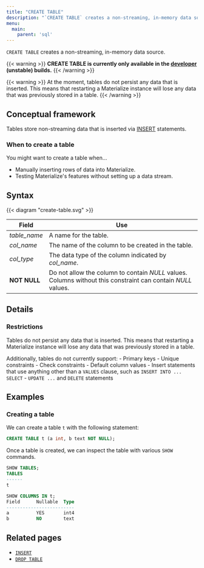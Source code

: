 ```yaml
---
title: "CREATE TABLE"
description: "`CREATE TABLE` creates a non-streaming, in-memory data source."
menu:
  main:
    parent: 'sql'
---
```


`CREATE TABLE` creates a non-streaming, in-memory data source.

{{< warning >}}
**CREATE TABLE is currently only available in the [developer](https://mtrlz.dev/) (unstable) builds.**
{{< /warning >}}

{{< warning >}}
At the moment, tables do not persist any data that is inserted. This means that restarting a
Materialize instance will lose any data that was previously stored in a table.
{{< /warning >}}


## Conceptual framework

Tables store non-streaming data that is inserted via [INSERT](../insert) statements.

### When to create a table

You might want to create a table when...

- Manually inserting rows of data into Materialize.
- Testing Materialize's features without setting up a data stream.

## Syntax

{{< diagram "create-table.svg" >}}

Field | Use
------|-----
_table&lowbar;name_ | A name for the table.
_col&lowbar;name_ | The name of the column to be created in the table.
_col&lowbar;type_ | The data type of the column indicated by _col_name_.
**NOT NULL** | Do not allow the column to contain _NULL_ values. Columns without this constraint can contain _NULL_ values.

## Details

### Restrictions

Tables do not persist any data that is inserted. This means that restarting a
Materialize instance will lose any data that was previously stored in a table.

Additionally, tables do not currently support:
    - Primary keys
    - Unique constraints
    - Check constraints
    - Default column values
    - Insert statements that use anything other than a `VALUES` clause, such as
      `INSERT INTO ... SELECT`
    - `UPDATE ...` and `DELETE` statements

## Examples

### Creating a table

We can create a table `t` with the following statement:

```sql
CREATE TABLE t (a int, b text NOT NULL);
```

Once a table is created, we can inspect the table with various `SHOW` commands.

```sql
SHOW TABLES;
TABLES
------
t

SHOW COLUMNS IN t;
Field      Nullable  Type
-------------------------
a          YES       int4
b          NO        text
```

## Related pages

- [`INSERT`](../insert)
- [`DROP TABLE`](../drop-table)
